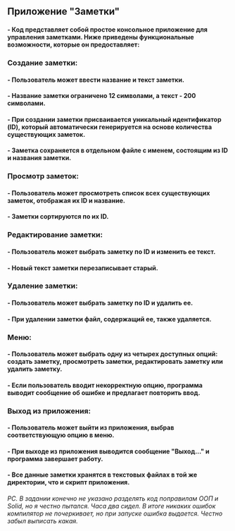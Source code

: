 ## Приложение "Заметки"
#### - Код представляет собой простое консольное приложение для управления заметками. Ниже приведены функциональные возможности, которые он предоставляет:

### Создание заметки:

#### - Пользователь может ввести название и текст заметки.

#### - Название заметки ограничено 12 символами, а текст - 200 символами.

#### - При создании заметки присваивается уникальный идентификатор (ID), который автоматически генерируется на основе количества существующих заметок.

#### - Заметка сохраняется в отдельном файле с именем, состоящим из ID и названия заметки.

### Просмотр заметок:

#### - Пользователь может просмотреть список всех существующих заметок, отображая их ID и название.

#### - Заметки сортируются по их ID.

### Редактирование заметки:

#### - Пользователь может выбрать заметку по ID и изменить ее текст.

#### - Новый текст заметки перезаписывает старый.

### Удаление заметки:

#### - Пользователь может выбрать заметку по ID и удалить ее.

#### - При удалении заметки файл, содержащий ее, также удаляется.

### Меню:

#### - Пользователь может выбрать одну из четырех доступных опций: создать заметку, просмотреть заметки, редактировать заметку или удалить заметку.

#### - Если пользователь вводит некорректную опцию, программа выводит сообщение об ошибке и предлагает повторить ввод.

### Выход из приложения:

#### - Пользователь может выйти из приложения, выбрав соответствующую опцию в меню.

#### - При выходе из приложения выводится сообщение "Выход..." и программа завершает работу.

#### - Все данные заметки хранятся в текстовых файлах в той же директории, что и скрипт приложения.

###### PC. В задании конечно не указано разделять код поправилам ООП и Solid, но я честно пытался. Часа два сидел. В итоге никаких ошибок компилятор не почеркивает, но при запуске ошибка выдается. Честно забыл выписать какая.